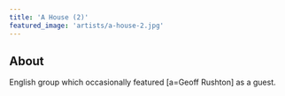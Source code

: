 ```yaml
---
title: 'A House (2)'
featured_image: 'artists/a-house-2.jpg'
---
```


## About

English group which occasionally featured [a=Geoff Rushton] as a guest.
